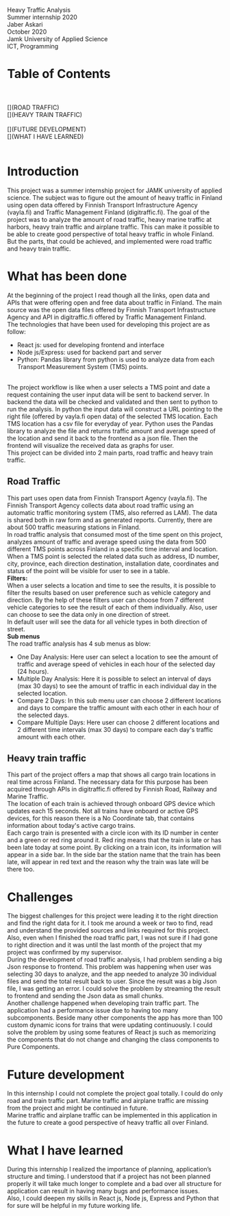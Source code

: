 Heavy Traffic Analysis<br/>
Summer internship 2020<br/>
Jaber Askari<br/>
October 2020<br/>
Jamk University of Applied Science<br/>
ICT, Programming<br/>

# Table of Contents
[](https://github.com/JaberAskari/TrafficAnalysis#introduction)<br/>
[](#what-has-been-done)<br/>
[](ROAD TRAFFIC)<br/>
[](HEAVY TRAIN TRAFFIC)<br/>
[](CHALLENGES)<br/>
[](FUTURE DEVELOPMENT)<br/>
[](WHAT I HAVE LEARNED)<br/>
<br/>
# Introduction

This project was a summer internship project for JAMK university of applied science. The subject was to figure out the amount of heavy traffic in Finland using open data offered by Finnish Transport Infrastructure Agency (vayla.fi) and Traffic Management Finland (digitraffic.fi).
The goal of the project was to analyze the amount of road traffic, heavy marine traffic at harbors, heavy train traffic and airplane traffic. This can make it possible to be able to create good perspective of total heavy traffic in whole Finland. But the parts, that could be achieved, and implemented were road traffic and heavy train traffic.

# What has been done

At the beginning of the project I read though all the links, open data and APIs that were offering open and free data about traffic in Finland. The main source was the open data files offered by Finnish Transport Infrastructure Agency and API in digitraffic.fi offered by Traffic Management Finland.<br/>
The technologies that have been used for developing this project are as follow:<br/>

- React js: used for developing frontend and interface
- Node js/Express: used for backend part and server
- Python: Pandas library from python is used to analyze data from each Transport Measurement System (TMS) points. 
<br/>
The project workflow is like when a user selects a TMS point and date a request containing the user input data will be sent to backend server. In backend the data will be checked and validated and then sent to python to run the analysis. In python the input data will construct a URL pointing to the right file (offered by vayla.fi open data) of the selected TMS location. Each TMS location has a csv file for everyday of year. Python uses the Pandas library to analyze the file and returns traffic amount and average speed of the location and send it back to the frontend as a json file. Then the frontend will visualize the received data as graphs for user.
<br/>
This project can be divided into 2 main parts, road traffic and heavy train traffic.

## Road Traffic

This part uses open data from Finnish Transport Agency (vayla.fi). The Finnish Transport Agency collects data about road traffic using an automatic traffic monitoring system (TMS, also referred as LAM). The data is shared both in raw form and as generated reports. Currently, there are about 500 traffic measuring stations in Finland. <br/>
In road traffic analysis that consumed most of the time spent on this project, analyzes amount of traffic and average speed using the data from 500 different TMS points across Finland in a specific time interval and location.<br/>
When a TMS point is selected the related data such as address, ID number, city, province, each direction destination, installation date, coordinates and status of the point will be visible for user to see in a table.<br/>
**Filters:**<br/>
When a user selects a location and time to see the results, it is possible to filter the results based on user preference such as vehicle category and direction. By the help of these filters user can choose from 7 different vehicle categories to see the result of each of them individually. Also, user can choose to see the data only in one direction of street.<br/>
In default user will see the data for all vehicle types in both direction of street.<br/>
**Sub menus**<br/>
The road traffic analysis has 4 sub menus as blow:<br/>

- One Day Analysis: Here user can select a location to see the amount of traffic and average speed of vehicles in each hour of the selected day (24 hours).
- Multiple Day Analysis: Here it is possible to select an interval of days (max 30 days) to see the amount of traffic in each individual day in the selected location.
- Compare 2 Days: In this sub menu user can choose 2 different locations and days to compare the traffic amount with each other in each hour of the selected days.
- Compare Multiple Days: Here user can choose 2 different locations and 2 different time intervals (max 30 days) to compare each day's traffic amount with each other.

## Heavy train traffic

This part of the project offers a map that shows all cargo train locations in real time across Finland. The necessary data for this purpose has been acquired through APIs in digitraffic.fi offered by Finnish Road, Railway and Marine Traffic.<br/>
The location of each train is achieved through onboard GPS device which updates each 15 seconds. Not all trains have onboard or active GPS devices, for this reason there is a No Coordinate tab, that contains information about today's active cargo trains.<br/>
Each cargo train is presented with a circle icon with its ID number in center and a green or red ring around it. Red ring means that the train is late or has been late today at some point. By clicking on a train icon, its information will appear in a side bar. In the side bar the station name that the train has been late, will appear in red text and the reason why the train was late will be there too.<br/>

# Challenges

The biggest challenges for this project were leading it to the right direction and find the right data for it. I took me around a week or two to find, read and understand the provided sources and links required for this project. Also, even when I finished the road traffic part, I was not sure if I had gone to right direction and it was until the last month of the project that my project was confirmed by my supervisor.<br/>
During the development of road traffic analysis, I had problem sending a big Json response to frontend. This problem was happening when user was selecting 30 days to analyze, and the app needed to analyze 30 individual files and send the total result back to user. Since the result was a big Json file, I was getting an error. I could solve the problem by streaming the result to frontend and sending the Json data as small chunks.<br/>
Another challenge happened when developing train traffic part. The application had a performance issue due to having too many subcomponents. Beside many other components the app has more than 100 custom dynamic icons for trains that were updating continuously. I could solve the problem by using some features of React js such as memorizing the components that do not change and changing the class components to Pure Components.<br/>

# Future development

In this internship I could not complete the project goal totally. I could do only road and train traffic part. Marine traffic and airplane traffic are missing from the project and might be continued in future.<br/>
Marine traffic and airplane traffic can be implemented in this application in the future to create a good perspective of heavy traffic all over Finland.<br/>
# What I have learned
During this internship I realized the importance of planning, application’s structure and timing. I understood that if a project has not been planned properly it will take much longer to complete and a bad over all structure for application can result in having many bugs and performance issues. <br/>
Also, I could deepen my skills in React js, Node js, Express and Python that for sure will be helpful in my future working life.
